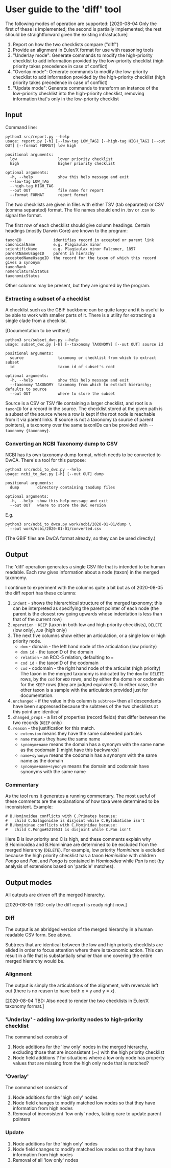 # User guide to the 'diff' tool

The following modes of operation are supported:
[2020-08-04 Only the first of these is implemented; the second is
partially implemented; the rest should be straightforward given 
the existing infrastucture]

 1. Report on how the two checklists compare ("diff")
 1. Provide an alignment in Euler/X format for use with reasoning tools
 1. "Underlay mode":
    Generate commands to modify the high-priority checklist
    to add information provided by the low-priority checklist
    (high priority takes precedence in case of conflict)
 1. "Overlay mode":
    Generate commands to modify the low-priority checklist
    to add information provided by the high-priority checklist
    (high priority takes precedence in case of conflict)
 1. "Update mode":
    Generate commands to transform an instance of the low-priority checklist
    into the high-priority checklist, removing information that's 
    only in the low-priority checklist

## Input

Command line:

    python3 src/report.py --help
    usage: report.py [-h] [--low-tag LOW_TAG] [--high-tag HIGH_TAG] [--out OUT] [--format FORMAT] low high

    positional arguments:
      low                  lower priority checklist
      high                 higher priority checklist

    optional arguments:
      -h, --help           show this help message and exit
      --low-tag LOW_TAG
      --high-tag HIGH_TAG
      --out OUT            file name for report
      --format FORMAT      report format

The two checklists are given in files with either TSV (tab separated)
or CSV (comma separated) format.  The file names should end in .tsv or
.csv to signal the format.

The first row of each checklist should give column headings.  Certain
headings (mostly Darwin Core) are known to the program:

    taxonID              identifies record in accepted or parent link
    canonicalName        e.g. Plagiaulax minor
    scientificName       e.g. Plagiaulax minor Falconer, 1857
    parentNameUsageID    parent in hierachy
    acceptedNameUsageID  the record for the taxon of which this record gives a synonym
    taxonRank
    nomenclaturalStatus
    taxonomicStatus

Other columns may be present, but they are ignored by the program.


### Extracting a subset of a checklist

A checklist such as the GBIF backbone can be quite large and it is
useful to be able to work with smaller parts of it.  There is a
utility for extracting a single clade from a checklist.

[Documentation to be written!]

    python3 src/subset_dwc.py --help
    usage: subset_dwc.py [-h] [--taxonomy TAXONOMY] [--out OUT] source id

    positional arguments:
      source               taxonomy or checklist from which to extract subset
      id                   taxon id of subset's root

    optional arguments:
      -h, --help           show this help message and exit
      --taxonomy TAXONOMY  taxonomy from which to extract hierarchy; defaults to source
      --out OUT            where to store the subset

Source is a CSV or TSV file containing a larger checklist, and root is
a `taxonID` for a record in the source.  The checklist stored at the
given path is a subset of the source where a row is kept if the root
node is reachable from it via parent links.  If source is not a
taxonomy (a source of parent pointers), a taxonomy over the same
taxonIDs can be provided with `--taxonomy {taxonomy}`.

### Converting an NCBI Taxonomy dump to CSV

NCBI has its own taxonomy dump format, which needs to be converted to
DwCA.  There's a tool for this purpose:

    python3 src/ncbi_to_dwc.py --help
    usage: ncbi_to_dwc.py [-h] [--out OUT] dump

    positional arguments:
      dump        directory containing taxdump files

    optional arguments:
      -h, --help  show this help message and exit
      --out OUT   where to store the DwC version

E.g.

    python3 src/ncbi_to_dwca.py work/ncbi/2020-01-01/dump \
      --out work/ncbi/2020-01-01/converted.csv

(The GBIF files are DwCA format already, so they can be used directly.)

## Output

The 'diff' operation generates a single CSV file that is intended to
be human readable.  Each row gives information about a node (taxon) in the merged taxonomy.

I continue to experiment with the columns quite a bit but as of 2020-08-05
the diff report has these columns:

 1. `indent` - shows the hierarchical structure of the merged taxonomy;
    this can be interpreted as specifying the parent pointer of each node
    (the parent is the closest row going upwards whose indentation is less than that of the current row)
 1. `operation` - `KEEP` (taxon in both low and high priority checklists),
    `DELETE` (low only), `ADD` (high only)
 1. The next five columns show either an articulation, or a single low or high priority node.
     * `dom` - domain - the left hand node of the articulation (low priority)
     * `dom id` - the taxonID of the domain
     * `relation` - an RCC-5 relation, defaulting to `=`
     * `cod id` - the taxonID of the codomain
     * `cod` - codomain - the right hand node of the articulat (high priority)
    The taxon in the merged taxonomy is indicated by the `dom` for `DELETE` rows, by the `cod` 
    for `ADD` rows, and by either the domain or codomain for the `KEEP` rows (they are 
    judged equivalent).  In either case, the other taxon is a sample with the 
    articulation provided just for documentation.
 1. `unchanged` - if the value in this column is `subtree=` then all
    descendants have been suppressed because the subtrees of the two
    checklists at this point are identical
 1. `changed_props` - a list of properties (record fields) that differ 
    between the two records (`KEEP` only)
 1. `reason` - the justification for this match.
     * `extension` means they have the same subtended particles
     * `name` means they have the same name
     * `synonym+name` means the domain has a synonym with the same name as the codomain [I might have this backwards]
     * `name+synonym` means the codomain has a synonym with the same name as the domain
     * `synonym+name+synonym` means the domain and codomain have synonyms with the same name


### Commentary

As the tool runs it generates a running commentary.  The most useful
of these comments are the explanations of how taxa were determined to
be inconsistent.  Example:

    # B.Hominoidea conflicts with C.Primates because:
    #   child C.Galagonidae is disjoint while C.Hylobatidae isn't
    # B.Homininae conflicts with C.Hominidae because:
    #   child C.Pongo#5219531 is disjoint while C.Pan isn't

Here B is low priority and C is high, and these comments explain why
B.Hominoidea and B.Homininae are determined to be excluded from the
merged hierarchy (`DELETE`).  For example, low priority _Homininae_ is
excluded because the high priority checklist has a taxon _Hominidae_
with children _Pongo_ and _Pan_, and _Pongo_ is contained in _Hominoidea_
while _Pan_ is not (by analysis of extensions based on 'particle'
matches).



## Output modes

All outputs are driven off the merged hierarchy.

[2020-08-05 TBD: only the diff report is ready right now.]

### Diff

The output is an abridged version of the merged hierarchy in a human readable CSV form.  See above.

Subtrees that are identical between the low and high priority
checklists are elided in order to focus attention where there is
taxonomic action.  This can result in a file that is substantially smaller than one covering the entire merged hierarchy would be.


### Alignment

The output is simply the articulations of the alignment, with reversals left out (there is no reason to have both x = y and y = x).

[2020-08-04 TBD: Also need to render the two checklists in Euler/X taxonomy format.]

### 'Underlay' - adding low-priority nodes to high-priority checklist

The command set consists of

  1. Node additions for the 'low only' nodes in the merged hierarchy,
     excluding those that are inconsistent (`><`) with the high priority checklist
  1. Node field additions ?  for situations where a low only node has
     property values that are missing from the high only node that is
     matched?

### 'Overlay'

The command set consists of

  1. Node additions for the 'high only' nodes
  1. Node field changes to modify matched low nodes so that they have information from high nodes
  1. Removal of inconsistent 'low only' nodes, taking care to update parent pointers

### Update

  1. Node additions for the 'high only' nodes
  1. Node field changes to modify matched low nodes so that they have information from high nodes
  1. Removal of all 'low only' nodes
